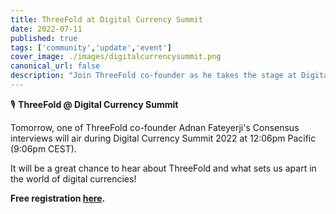```yaml
---
title: ThreeFold at Digital Currency Summit
date: 2022-07-11
published: true
tags: ['community','update','event']
cover_image: ./images/digitalcurrencysummit.png
canonical_url: false
description: "Join ThreeFold co-founder as he takes the stage at Digital Currency Summit!"
---
```


🎙 **ThreeFold @ Digital Currency Summit**

Tomorrow, one of ThreeFold co-founder Adnan Fateyerji's Consensus interviews will air during Digital Currency Summit 2022 at 12:06pm Pacific (9:06pm CEST).

It will be a great chance to hear about ThreeFold and what sets us apart in the world of digital currencies!

**Free registration [here](https://www.digitalcurrencysummit.com/registration43922607).**